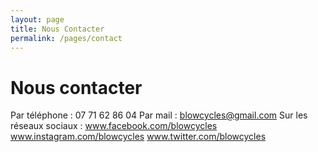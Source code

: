 ```yaml
---
layout: page
title: Nous Contacter
permalink: /pages/contact
---
```


# Nous contacter

Par téléphone : 07 71 62 86 04
Par mail : blowcycles@gmail.com
Sur les réseaux sociaux :
www.facebook.com/blowcycles
www.instagram.com/blowcycles
www.twitter.com/blowcycles
